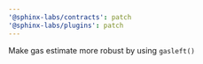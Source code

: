 ```yaml
---
'@sphinx-labs/contracts': patch
'@sphinx-labs/plugins': patch
---
```


Make gas estimate more robust by using `gasleft()`
